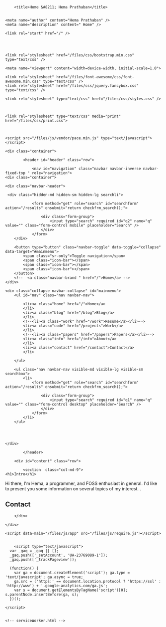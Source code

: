 
    
        <title>Home &#8211; Hema Prathaban</title>
    

    <meta name="author" content="Hema Prathaban" />
    <meta name="description" content=" Home" />

    <link rel="start" href="/" />

   
   

    <link rel="stylesheet" href="/files/css/bootstrap.min.css" type="text/css" />

    <meta name="viewport" content="width=device-width, initial-scale=1.0">

    <link rel="stylesheet" href="/files/font-awesome/css/font-awesome.min.css" type="text/css" />
    <link rel="stylesheet" href="/files/css/jquery.fancybox.css" type="text/css" />

    <link rel="stylesheet" type="text/css" href="/files/css/styles.css" />
    
    

    <link rel="stylesheet" type="text/css" media="print" href="/files/css/print.css">

     
   
    <script src="/files/js/vendor/pace.min.js" type="text/javascript"></script>
</head>

<body>

    <div class="container">
       
            <header id="header" class="row">

                <nav id="navigation" class="navbar navbar-inverse navbar-fixed-top " role="navigation">
    <div class="container">

    <div class="navbar-header">

     <div class="hidden-md hidden-sm hidden-lg searchli">

                <form method="get" role="search" id="searchform" action="/results" onsubmit="return checkfrm_search();">

                    <div class="form-group">
                        <input type="search" required id="q2" name="q" value="" class="form-control mobile" placeholder="Search" />
                    </div>
                </form>
        </div>

        <button type="button" class="navbar-toggle" data-toggle="collapse" data-target="#mainmenu">
            <span class="sr-only">Toggle navigation</span>
            <span class="icon-bar"></span>
            <span class="icon-bar"></span>
            <span class="icon-bar"></span>
        </button>
        <!--  <a class="navbar-brand " href="/">Home</a> -->
    </div>

    <div class="collapse navbar-collapse" id="mainmenu">
        <ul id="nav" class="nav navbar-nav">
            
            <li><a class="home" href="/">Home</a>
            </li>
            <li><a class="blog" href="/blog">Blog</a>
            </li>
            <!--<li><a class="work" href="/work">Resume</a></li>-->
            <li><a class="code" href="/projects">Work</a>
            </li>
            <!--<li><a class="papers" href="/papers">Papers</a></li>-->
            <li><a class="info" href="/info">About</a>
            </li>
            <li><a class="contact" href="/contact">Contact</a>
            </li>

        </ul>

        <ul class="nav navbar-nav visible-md visible-lg visible-sm searchbox">
            <li>
                <form method="get" role="search" id="searchform" action="/results" onsubmit="return checkfrm_search();">

                    <div class="form-group">
                        <input type="search" required id="q1" name="q" value="" class="form-control desktop" placeholder="Search" />
                    </div>
                </form>
            </li>
        </ul>




    </div>

</div>
</nav>


            </header>
       
        <div id="content" class="row">

            <section  class="col-md-9">
	<h1>Intro</h1>

<p>Hi there, I&#39;m Hema, a programmer, and FOSS enthusiast in general.  I&#39;d like to present you some information on several topics of my interest. .</p>


<h2>Contact</h2>


</ul>

</section>


</div>


</aside>

<div class="c"></div>
	

	



	


        </div>

    </div>

    <script data-main="/files/js/app" src="/files/js/require.js"></script>

    
        <script type="text/javascript">
	  var _gaq = _gaq || [];
	  _gaq.push(['_setAccount', 'UA-23769089-1']);
	  _gaq.push(['_trackPageview']);

	  (function() {
		var ga = document.createElement('script'); ga.type = 'text/javascript'; ga.async = true;
		ga.src = ('https:' == document.location.protocol ? 'https://ssl' : 'http://www') + '.google-analytics.com/ga.js';
		var s = document.getElementsByTagName('script')[0]; s.parentNode.insertBefore(ga, s);
	  })();

	</script>
    

    <!-- serviceWorker.html -->
<script>
if ('serviceWorker' in navigator) {
    navigator.serviceWorker.register('/serviceWorker.js').then(function(reg) {
        if (!reg.installing) return;
        console.log("[*] ServiceWorker is installing...");

        var worker = reg.installing;
        worker.addEventListener('statechange', function() {
            if (worker.state == 'redundant') {
                console.log('[*] Install failed');
            }
            if (worker.state == 'installed') {
                console.log('[*] Install successful!');
            }
        });
    });
}

</script>

</body>

</html>
